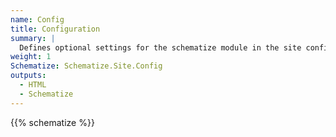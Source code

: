 ```yaml
---
name: Config
title: Configuration
summary: |
  Defines optional settings for the schematize module in the site configuration.
weight: 1
Schematize: Schematize.Site.Config
outputs:
  - HTML
  - Schematize
---
```


{{% schematize %}}
